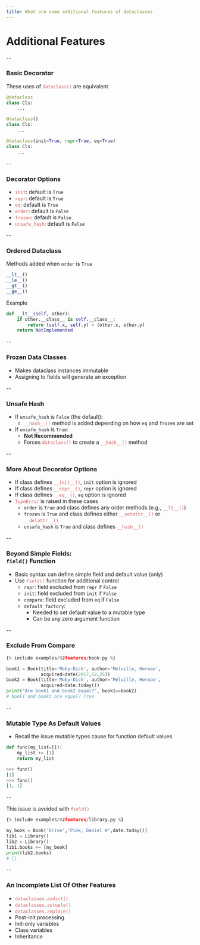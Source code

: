 ```yaml
---
title: What are some additional features of dataclasses
---
```


# Additional Features

--

### Basic Decorator

These uses of <span style="color:indianred">```dataclass()```</span> are equivalent

```python
@dataclass
class Cls:
    ...

@dataclass()
class Cls:
    ...

@dataclass(init=True, repr=True, eq=True)
class Cls:
    ...
```

--

### Decorator Options

- <span style="color:indianred">```init```</span>: default is ```True```
- <span style="color:indianred">```repr```</span>: default is ```True```
- <span style="color:indianred">```eq```</span>: default is ```True```
- <span style="color:indianred">```order```</span>: default is ```False```
- <span style="color:indianred">```frozen```</span>: default is ```False```
- <span style="color:indianred">```unsafe_hash```</span>: default is ```False```

--

### Ordered Dataclass

Methods added when ```order``` is ```True```
```python
__lt__()
__le__()
__gt__()
__ge__()
```
Example
```python
def __lt__(self, other):
    if other.__class__ is self.__class__:
        return (self.x, self.y) < (other.x, other.y)
    return NotImplemented
```

--

### Frozen Data Classes

- Makes dataclass instances immutable
- Assigning to fields will generate an exception

--

### Unsafe Hash

- If ```unsafe_hash``` is ```False``` (the default):
  - <span style="color:indianred">```__hash__()```</span> method is added depending on how ```eq``` and ```frozen``` are set
- If ```unsafe_hash``` is ```True```:
  - **Not Recommended**
  - Forces <span style="color:indianred">```dataclass()```</span> to create a <span style="color:indianred">```__hash__()```</span> method

--

### More About Decorator Options

- If class defines <span style="color:indianred">```__init__()```</span>, ```init``` option is ignored
- If class defines <span style="color:indianred">```__repr__()```</span>, ```repr``` option is ignored
- If class defines <span style="color:indianred">```__eq__()```</span>, ```eq``` option is ignored
- <span style="color:indianred">```TypeError```</span> is raised in these cases
  - ```order``` is ```True``` and class defines any order methods (e.g., <span style="color:indianred">```__lt__()```</span>)
  - ```frozen``` is ```True``` and class defines either <span style="color:indianred">```__setattr__()```</span> or <span style="color:indianred">```__delattr__()```</span>
  - ```unsafe_hash``` is ```True``` and class defines <span style="color:indianred">```__hash__()```</span>

--

### Beyond Simple Fields:<br/>```field()``` Function

- Basic syntax can define simple field and default value (only)
- Use <span style="color:indianred">```field()```</span> function for additional control
  - ```repr```: field excluded from ```repr``` if ```False```
  - ```init```: field excluded from ```init``` if ```False```
  - ```compare```: field excluded from ```eq``` if ```False```
  - ```default_factory```:
    - Needed to set default value to a mutable type
    - Can be any zero argument function

--

### Exclude From Compare

```python
{% include examples/02features/book.py %}
```
```python
book1 = Book(title='Moby-Dick', author='Melville, Herman',
             acquired=date(2017,12,25))
book2 = Book(title='Moby-Dick', author='Melville, Herman',
             acquired=date.today())
print("Are book1 and book2 equal?", book1==book2)
# book1 and book2 are equal? True
```

--

### Mutable Type As Default Values

- Recall the issue mutable types cause for function default values

```python
def func(my_list=[]):
    my_list += [1]
    return my_list

```
```python
>>> func()
[1]
>>> func()
[1, 1]

```

--

This issue is avoided with <span style="color:indianred">```field()```</span>

```python
{% include examples/02features/library.py %}
```
```python
my_book = Book('Drive','Pink, Daniel H',date.today())
lib1 = Library()
lib2 = Library()
lib1.books += [my_book]
print(lib2.books)
# []
```

--

### An Incomplete List Of Other Features

- <span style="color:indianred">```dataclasses.asdict()```</span>
- <span style="color:indianred">```dataclasses.astuple()```</span>
- <span style="color:indianred">```dataclasses.replace()```</span>
- Post-init processing
- Init-only variables
- Class variables
- Inheritance
